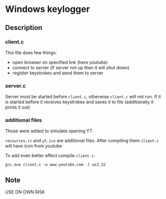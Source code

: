# Windows keylogger

## Description

### client.c

This file does few things:

- open browser on specified link (here youtube)
- connect to server (if server not up then it will shut down)
- register keystrokes and send them to server

### server.c

Server must be started before `client.c`, otherwise `client.c` will not run. If it is started before it receives keystrokes and saves it to file (additionally it prints it out)

### additional files

Those were added to simulate opening YT.

`resources.rc` and `yt.ico` are additional files. After compiling them `client.c` will have icon from youtube

To add even better effect compile `client.c`:

`gcc.exe client.c -o www.youtube.com -l ws2_32`

## Note

USE ON OWN RISK

